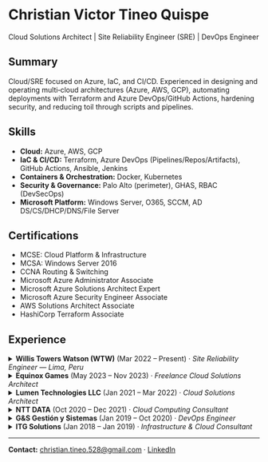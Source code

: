 # Christian Victor Tineo Quispe
Cloud Solutions Architect | Site Reliability Engineer (SRE) | DevOps Engineer

## Summary
Cloud/SRE focused on Azure, IaC, and CI/CD. Experienced in designing and operating multi‑cloud architectures (Azure, AWS, GCP), automating deployments with Terraform and Azure DevOps/GitHub Actions, hardening security, and reducing toil through scripts and pipelines.

## Skills
- **Cloud:** Azure, AWS, GCP  
- **IaC & CI/CD:** Terraform, Azure DevOps (Pipelines/Repos/Artifacts), GitHub Actions, Ansible, Jenkins  
- **Containers & Orchestration:** Docker, Kubernetes  
- **Security & Governance:** Palo Alto (perimeter), GHAS, RBAC (DevSecOps)  
- **Microsoft Platform:** Windows Server, O365, SCCM, AD DS/CS/DHCP/DNS/File Server

## Certifications
- MCSE: Cloud Platform & Infrastructure
- MCSA: Windows Server 2016
- CCNA Routing & Switching
- Microsoft Azure Administrator Associate
- Microsoft Azure Solutions Architect Expert
- Microsoft Azure Security Engineer Associate
- AWS Solutions Architect Associate
- HashiCorp Terraform Associate

## Experience

<details>
<summary><strong>Willis Towers Watson (WTW)</strong> (Mar 2022 – Present) · <em>Site Reliability Engineer — Lima, Peru</em></summary>

- Ensured application availability and reliability; incident response and post‑mortems.  
- Eliminated manual tasks via automation (DevOps/GitOps) and guided better use of cloud resources and pipelines (GitHub Actions).  
- Migrated workloads to Azure with Terraform.  
</details>

<details>
<summary><strong>Equinox Games</strong> (May 2023 – Nov 2023) · <em>Freelance Cloud Solutions Architect</em></summary>

- Architecture for game hosting on Azure, AWS, and GCP.  
- Terraform pipelines with GitHub Actions for IaC.  
- Security hardening on Azure/AWS; Kubernetes operations.  
</details>

<details>
<summary><strong>Lumen Technologies LLC</strong> (Jan 2021 – Mar 2022) · <em>Cloud Solutions Architect</em></summary>

- On‑prem → Azure migration (120+ servers), security and governance.  
- Backups, DR, and perimeter security with Palo Alto; L3 support leading 3 analysts.  
</details>

<details>
<summary><strong>NTT DATA</strong> (Oct 2020 – Dec 2021) · <em>Cloud Computing Consultant</em></summary>

- “Journey to Azure” for Credicorp Capital: IaC with Azure DevOps + Terraform (SCRUM).  
- Used Azure Pipelines, Repos, and Artifacts; GHAS.  
</details>

<details>
<summary><strong>G&S Gestión y Sistemas</strong> (Jan 2019 – Oct 2020) · <em>DevOps Engineer</em></summary>

- Automated deployments on Azure/AWS with Terraform and ARM; Terraform/Ansible modules.  
- Experience with Docker, Kubernetes, Jenkins, Bitbucket, HashiCorp Vault; client enablement/training.  
</details>

<details>
<summary><strong>ITG Solutions</strong> (Jan 2018 – Jan 2019) · <em>Infrastructure & Cloud Consultant</em></summary>

- Administration of Windows Server, O365, and SCCM.  
- Consulting on AD DS/CS, DHCP, DNS, File Server, Azure AD, and Defender ATP.  
</details>

---

**Contact:** [christian.tineo.528@gmail.com](mailto:christian.tineo.528@gmail.com) · [LinkedIn](https://www.linkedin.com/in/christian-tineo-727102133/)
